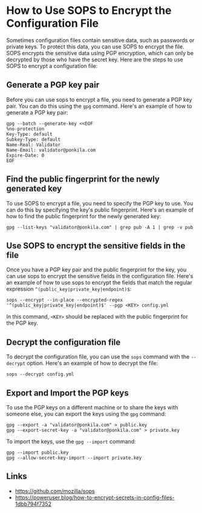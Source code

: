 # How to Use SOPS to Encrypt the Configuration File

Sometimes configuration files contain sensitive data, such as passwords or private keys. To protect this data, you can use SOPS to encrypt the file. SOPS encrypts the sensitive data using PGP encryption, which can only be decrypted by those who have the secret key. Here are the steps to use SOPS to encrypt a configuration file:

## Generate a PGP key pair

Before you can use sops to encrypt a file, you need to generate a PGP key pair. You can do this using the `gpg` command. Here's an example of how to generate a PGP key pair:
```
gpg --batch --generate-key <<EOF
%no-protection
Key-Type: default
Subkey-Type: default
Name-Real: Validator
Name-Email: validator@ponkila.com
Expire-Date: 0
EOF
```

## Find the public fingerprint for the newly generated key

To use SOPS to encrypt a file, you need to specify the PGP key to use. You can do this by specifying the key's public fingerprint. Here's an example of how to find the public fingerprint for the newly generated key:
```
gpg --list-keys "validator@ponkila.com" | grep pub -A 1 | grep -v pub
```

## Use SOPS to encrypt the sensitive fields in the file

Once you have a PGP key pair and the public fingerprint for the key, you can use sops to encrypt the sensitive fields in the configuration file. Here's an example of how to use sops to encrypt the fields that match the regular expression `^(public_key|private_key|endpoint)$`:
```
sops --encrypt --in-place --encrypted-regex '^(public_key|private_key|endpoint)$' --pgp <KEY> config.yml
```
In this command, `<KEY>` should be replaced with the public fingerprint for the PGP key.

## Decrypt the configuration file

To decrypt the configuration file, you can use the `sops` command with the `--decrypt` option. Here's an example of how to decrypt the file:
```
sops --decrypt config.yml
```
## Export and Import the PGP keys

To use the PGP keys on a different machine or to share the keys with someone else, you can export the keys using the `gpg` command:
```
gpg --export -a "validator@ponkila.com" > public.key
gpg --export-secret-key -a "validator@ponkila.com" > private.key
```
To import the keys, use the `gpg --import` command:
```
gpg --import public.key
gpg --allow-secret-key-import --import private.key
```

## Links
- https://github.com/mozilla/sops
- https://poweruser.blog/how-to-encrypt-secrets-in-config-files-1dbb794f7352